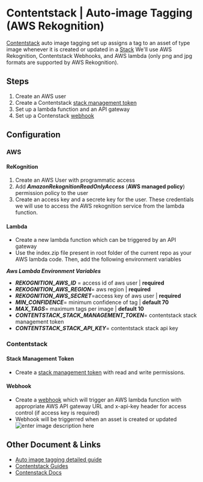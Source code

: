 
# Contentstack | Auto-image Tagging (AWS Rekognition)  
[Contentstack]([https://www.contentstack.com/](https://www.contentstack.com/)) auto image tagging set up assigns a tag to an asset of type image whenever it is created or updated in a [Stack]([https://www.contentstack.com/docs/guide/stack](https://www.contentstack.com/docs/guide/stack)) We'll use AWS Rekognition, Contentstack Webhooks, and AWS lambda (only png and jpg formats are supported by AWS Rekognition).  

## Steps  
1. Create an AWS user  
2. Create a Contentstack [stack management token]([https://www.contentstack.com/docs/guide/tokens#management-tokens](https://www.contentstack.com/docs/guide/tokens#management-tokens))  
3. Set up a lambda function and an API gateway  
4. Set up a Contenstack [webhook]([https://www.contentstack.com/docs/guide/webhooks](https://www.contentstack.com/docs/guide/webhooks))  

## Configuration  

### AWS  

#### ReKognition  

1. Create an AWS User with programmatic access  
2. Add ***AmazonRekognitionReadOnlyAccess*** (**AWS managed policy**)  
permission policy to the user  
3. Create an access key and a secrete key for the user. These credentials we will use to access the AWS rekognition service from the lambda function.  


#### Lambda  
- Create a new lambda function which can be triggered by an API gateway  
- Use the index.zip file present in root folder of the current repo as your AWS lambda code. Then, add the following environment variables  

***Aws Lambda Environment Variables*** 
- ***REKOGNITION_AWS_ID*** = access id of aws user | ****required****  
- ***REKOGNITION_AWS_REGION***= aws region | ****required****  
- ***REKOGNITION_AWS_SECRET***=access key of aws user | ****required****  
- ***MIN_CONFIDENCE***= minimum confidence of tag | ****default 70****  
- ***MAX_TAGS***= maximum tags per image | ****default 10****  
- ***CONTENTSTACK_STACK_MANAGEMENT_TOKEN***= contentstack stack management token  
- ***CONTENTSTACK_STACK_API_KEY***= contentstack stack api key  

### Contentstack  

#### Stack Management Token  

- Create a [stack management token]([https://www.contentstack.com/docs/guide/tokens#management-tokens](https://www.contentstack.com/docs/guide/tokens#management-tokens)) with read and write permissions.  


#### Webhook  
- Create a [webhook]([https://www.contentstack.com/docs/guide/webhooks](https://www.contentstack.com/docs/guide/webhooks)) which will trigger an AWS lambda function with appropriate AWS API gateway URL and x-api-key header for access control (if access key is required)  
- Webhook will be triggerred when an asset is created or updated  
![enter image description here](https://www.contentstack.com/docs/assets/blt370b8d7aae8c3a99/image1.png)
  


## Other Document & Links  

- [Auto image tagging detailed guide]([https://www.contentstack.com/docs/knowledgebase/auto-image-tagging-with-contentstack-webhooks-aws-lambda-and-aws-rekognition](https://www.contentstack.com/docs/knowledgebase/auto-image-tagging-with-contentstack-webhooks-aws-lambda-and-aws-rekognition))  
- [Contentstack Guides]([https://www.contentstack.com/docs/guide](https://www.contentstack.com/docs/guide))  
- [Contenstack Docs]([https://www.contentstack.com/docs/](https://www.contentstack.com/docs/))